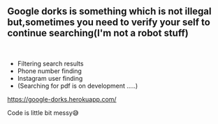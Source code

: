 ## Google dorks is something which is not illegal but,sometimes you need to verify your self to continue searching(I'm not a robot stuff)
<br>

* Filtering search results
* Phone number finding
* Instagram user finding
* (Searching for pdf is on development .....)

https://google-dorks.herokuapp.com/



Code is little  bit messy😅

